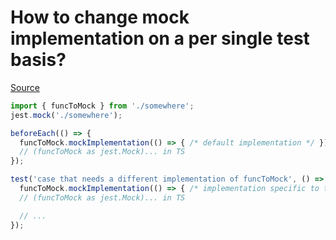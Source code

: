 # How to change mock implementation on a per single test basis?

[Source](https://stackoverflow.com/questions/48790927/how-to-change-mock-implementation-on-a-per-single-test-basis)

```javascript
import { funcToMock } from './somewhere';
jest.mock('./somewhere');

beforeEach(() => {
  funcToMock.mockImplementation(() => { /* default implementation */ });
  // (funcToMock as jest.Mock)... in TS
});

test('case that needs a different implementation of funcToMock', () => {
  funcToMock.mockImplementation(() => { /* implementation specific to this test */ });
  // (funcToMock as jest.Mock)... in TS

  // ...
});
```

```javascript
 
